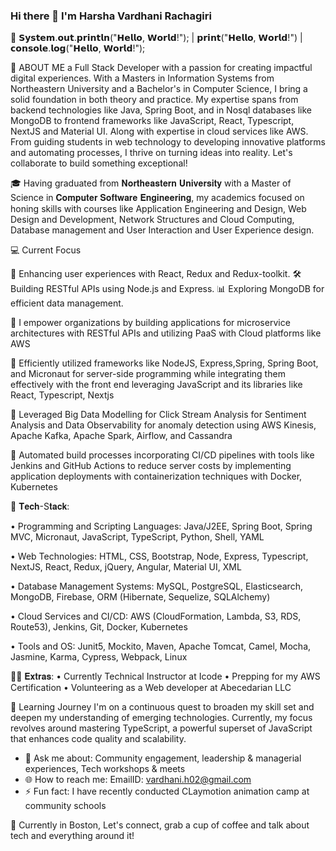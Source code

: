 ### Hi there 👋 I'm Harsha Vardhani Rachagiri

🧠 𝗦𝘆𝘀𝘁𝗲𝗺.𝗼𝘂𝘁.𝗽𝗿𝗶𝗻𝘁𝗹𝗻("𝗛𝗲𝗹𝗹𝗼, 𝗪𝗼𝗿𝗹𝗱!"); | 𝗽𝗿𝗶𝗻𝘁("𝗛𝗲𝗹𝗹𝗼, 𝗪𝗼𝗿𝗹𝗱!") | 𝗰𝗼𝗻𝘀𝗼𝗹𝗲.𝗹𝗼𝗴("𝗛𝗲𝗹𝗹𝗼, 𝗪𝗼𝗿𝗹𝗱!"); 

🌟 ABOUT ME
a Full Stack Developer with a passion for creating impactful digital experiences. With a Masters in Information Systems from Northeastern University and a Bachelor's in Computer Science, I bring a solid foundation in both theory and practice. My expertise spans from backend technologies like Java, Spring Boot, and in Nosql databases like MongoDB to frontend frameworks like JavaScript, React, Typescript, NextJS and Material UI. Along with expertise in cloud services like AWS. From guiding students in web technology to developing innovative platforms and automating processes, I thrive on turning ideas into reality. Let's collaborate to build something exceptional!

🎓 Having graduated from 𝐍𝐨𝐫𝐭𝐡𝐞𝐚𝐬𝐭𝐞𝐫𝐧 𝐔𝐧𝐢𝐯𝐞𝐫𝐬𝐢𝐭𝐲 with a Master of Science in 𝐂𝐨𝐦𝐩𝐮𝐭𝐞𝐫 𝐒𝐨𝐟𝐭𝐰𝐚𝐫𝐞 𝐄𝐧𝐠𝐢𝐧𝐞𝐞𝐫𝐢𝐧𝐠, my academics focused on honing skills with courses like Application Engineering and Design, Web Design and Development, Network Structures and Cloud Computing, Database management and User Interaction and User Experience design.


💻 Current Focus

🚀 Enhancing user experiences with React, Redux and Redux-toolkit.
🛠️ Building RESTful APIs using Node.js and Express.
📊 Exploring MongoDB for efficient data management.

💪 I empower organizations by building applications for microservice architectures with RESTful APIs and utilizing PaaS with Cloud platforms like AWS 

💪 Efficiently utilized frameworks like NodeJS, Express,Spring, Spring Boot, and Micronaut for server-side programming while integrating them effectively with the front end leveraging JavaScript and its libraries like React, Typescript, Nextjs

💪 Leveraged Big Data Modelling for Click Stream Analysis for Sentiment Analysis and Data Observability for anomaly detection using AWS Kinesis, Apache Kafka, Apache Spark, Airflow, and Cassandra

💪 Automated build processes incorporating CI/CD pipelines with tools like Jenkins and GitHub Actions to reduce server costs by implementing application deployments with containerization techniques with Docker, Kubernetes

🚀 𝐓𝐞𝐜𝐡-S𝐭𝐚𝐜𝐤:

• Programming and Scripting Languages: 
Java/J2EE, Spring Boot, Spring MVC, Micronaut, JavaScript, TypeScript, Python, Shell, YAML

• Web Technologies: 
HTML, CSS, Bootstrap, Node, Express, Typescript, NextJS, React, Redux, jQuery, Angular, Material UI, XML

• Database Management Systems: 
MySQL, PostgreSQL, Elasticsearch, MongoDB, Firebase, ORM (Hibernate, Sequelize, SQLAlchemy)

• Cloud Services and CI/CD: 
AWS (CloudFormation, Lambda, S3, RDS, Route53), Jenkins, Git, Docker, Kubernetes

• Tools and OS: 
Junit5, Mockito, Maven, Apache Tomcat, Camel, Mocha, Jasmine, Karma, Cypress, Webpack, Linux

👏🏼 𝐄𝐱𝐭𝐫𝐚𝐬:
• Currently Technical Instructor at Icode
• Prepping for my AWS Certification
• Volunteering as a Web developer at Abecedarian LLC

🌱 Learning Journey
I'm on a continuous quest to broaden my skill set and deepen my understanding of emerging technologies. Currently, my focus revolves around mastering TypeScript, a powerful superset of JavaScript that enhances code quality and scalability.

- 💬 Ask me about: Community engagement, leadership & managerial experiences, Tech workshops & meets
- 🌐 How to reach me: EmailID: vardhani.h02@gmail.com
- ⚡ Fun fact: I have recently conducted CLaymotion animation camp at community schools
  
📍 Currently in Boston, Let's connect, grab a cup of coffee and talk about tech and everything around it!
